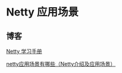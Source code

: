 # Netty 应用场景


## 博客

[Netty 学习手册](https://dongzl.github.io/netty-handbook/#/_content/chapter02?id=_22-bio%e3%80%81nio%e3%80%81aio-%e4%bd%bf%e7%94%a8%e5%9c%ba%e6%99%af%e5%88%86%e6%9e%90)

[netty应用场景有哪些（Netty介绍及应用场景）](https://www.pc-daily.com/wangluo/75670.html)